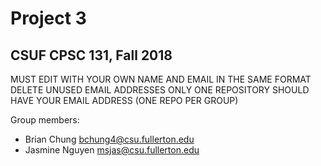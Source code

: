 # Project 3
## CSUF CPSC 131, Fall 2018

MUST EDIT WITH YOUR OWN NAME AND EMAIL IN THE SAME FORMAT
DELETE UNUSED EMAIL ADDRESSES
ONLY ONE REPOSITORY SHOULD HAVE YOUR EMAIL ADDRESS (ONE REPO PER GROUP)

Group members:
- Brian Chung bchung4@csu.fullerton.edu
- Jasmine Nguyen msjas@csu.fullerton.edu
